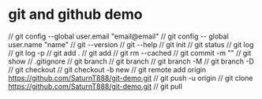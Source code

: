 # git and github demo

// git config --global user.email "email@email"
// git config -- global user.name "name"
// git --version
// git --help
// git init
// git status
// git log
// git log -p
// git add .
// git add <file>
// git rm --cached <file>
// git commit -m "<message>"
// git show
// .gitignore
// git branch
// git branch <branch name>
// git branch -M <new branch name>
// git branch -D <branch name>
// git checkout <branch name>
// git checkout -b new
// git remote add origin https://github.com/SaturnT888/git-demo.git
// git push -u origin <branch name>
// git clone https://github.com/SaturnT888/git-demo.git
// git pull
